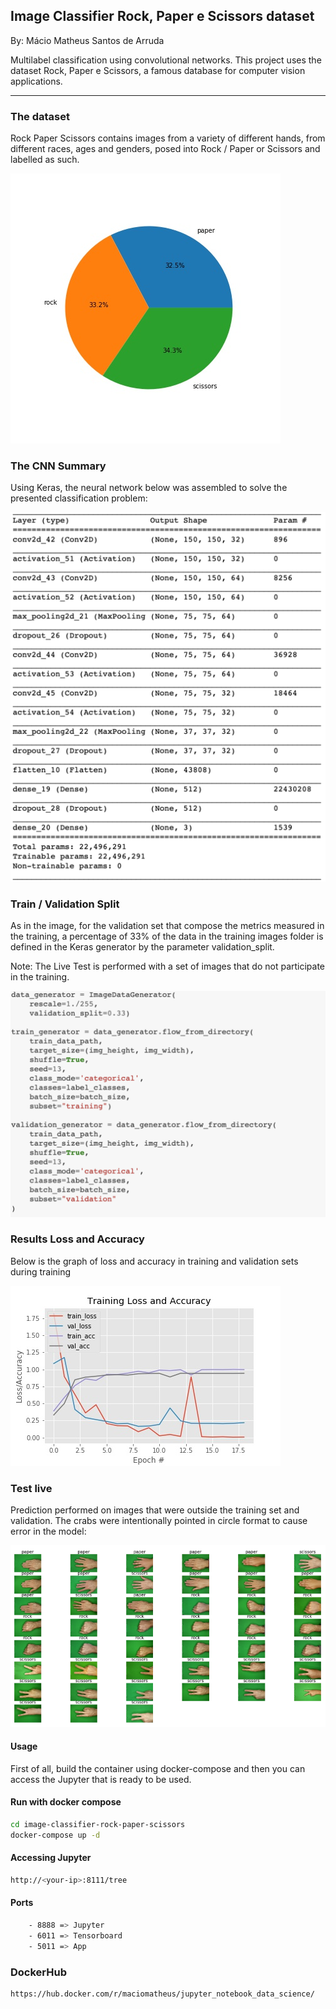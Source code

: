 ## Image Classifier Rock, Paper e Scissors dataset

By: Mácio Matheus Santos de Arruda

Multilabel classification using convolutional networks. This project uses the dataset Rock, Paper e Scissors, a famous database for computer vision applications.

------

### The dataset

Rock Paper Scissors contains images from a variety of different hands,  from different races, ages and genders, posed into Rock / Paper or Scissors and labelled as such.

![Pie](https://raw.githubusercontent.com/macio-matheus/image-classifier-rock-paper-scissors/master/docs/pie.jpg)


### The CNN Summary

Using Keras, the neural network below was assembled to solve the presented classification problem:

![CNN](https://raw.githubusercontent.com/macio-matheus/image-classifier-rock-paper-scissors/master/docs/network_summary.png)


### Train / Validation Split

As in the image, for the validation set that compose the metrics measured in the training, a percentage of 33% of the data in the training images folder is defined in the Keras generator by the parameter validation_split.

Note: The Live Test is performed with a set of images that do not participate in the training.

![Params](https://raw.githubusercontent.com/macio-matheus/image-classifier-rock-paper-scissors/master/docs/train-test.png)


### Results Loss and Accuracy

Below is the graph of loss and accuracy in training and validation sets during training

![loss_and_accuracy](https://raw.githubusercontent.com/macio-matheus/image-classifier-rock-paper-scissors/master/docs/loss_acc_plt.jpg)


### Test live

Prediction performed on images that were outside the training set and validation. The crabs were intentionally pointed in circle format to cause error in the model:

![result](https://raw.githubusercontent.com/macio-matheus/image-classifier-rock-paper-scissors/master/docs/result.png)


#### Usage

First of all, build the container using docker-compose and then you can 
access the Jupyter that is ready to be used.


#### Run with docker compose

```sh
cd image-classifier-rock-paper-scissors
docker-compose up -d
```

#### Accessing Jupyter
```sh
http://<your-ip>:8111/tree
```

#### Ports

```sh
    - 8888 => Jupyter
    - 6011 => Tensorboard
    - 5011 => App
```

### DockerHub

```sh
https://hub.docker.com/r/maciomatheus/jupyter_notebook_data_science/
```
